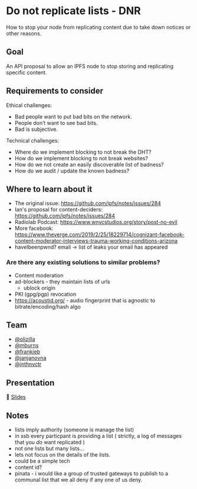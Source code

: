 # Do not replicate lists - DNR

How to stop your node from replicating content due to take down notices or other reasons.

## Goal

An API proposal to allow an IPFS node to stop storing and replicating specific content.

## Requirements to consider

Ethical challenges:

* Bad people want to put bad bits on the network.
* People don’t want to see bad bits.
* Bad is subjective.

Technical challenges:

* Where do we implement blocking to not break the DHT?
* How do we implement blocking to not break websites?
* How do we not create an easily discoverable list of badness?
* How do we audit / update the known badness?

## Where to learn about it

- The original issue: https://github.com/ipfs/notes/issues/284
- Ian's proposal for content-deciders: https://github.com/ipfs/notes/issues/284
- Radiolab Podcast: https://www.wnycstudios.org/story/post-no-evil
- More facebook: https://www.theverge.com/2019/2/25/18229714/cognizant-facebook-content-moderator-interviews-trauma-working-conditions-arizona
- haveIbeenpwnd? email -> list of leaks your email has appeared

### Are there any existing solutions to similar problems?

- Content moderation
- ad-blockers - they maintain lists of urls
  - ublock origin
- PKI (gpg/pgp) revocation
- https://acoustid.org/ - audio fingerprint that is agnostic to bitrate/encoding/hash algo

## Team

* [@olizilla](https://github.com/olizilla)
* [@mburns](https://github.com/mburns)
* [@frankieb](https://github.com/frankieb)
* [@janjanovna](https://github.com/janjanovna)
* [@jnthnvctr](https://github.com/jnthnvctr)

## Presentation

🎤 [Slides](https://docs.google.com/presentation/d/105KwT6ZmcneywGnvUyww5y-u_GHSY0FFQ0yIXZQf7Y0/edit#slide=id.g5c6a5171f6_0_210)

## Notes

- lists imply authority (someone is manage the list)
- in ssb every particpant is providing a list ( strictly, a log of messages that you *do* want replicated )
- not one lists but many lists...
- lets not focus on the details of the lists.
- could be a simple tech
- content id?
- pinata - i would like a group of trusted gateways to publish to a communal list that we all deny if any one of us deny.


